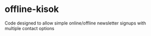 offline-kisok
=============

Code designed to allow simple online/offline newsletter signups with multiple contact options
